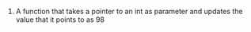 1. A function that takes a pointer to an int as parameter and updates the value that it points to as 98
